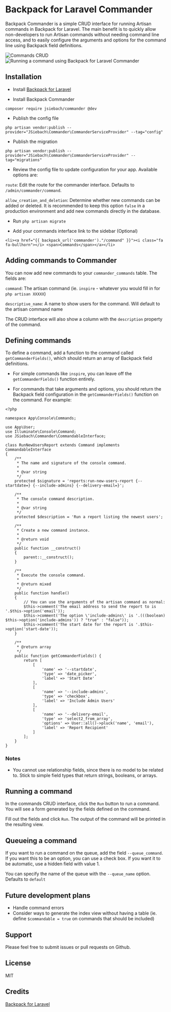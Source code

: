 # Backpack for Laravel Commander

Backpack Commander is a simple CRUD interface for running Artisan commands in Backpack for Laravel.  The main benefit is to quickly allow non-developers to run Artisan commands without needing command line access, and to easily configure the arguments and options for the command line using Backpack field definitions.

![Commands CRUD](https://d3vv6lp55qjaqc.cloudfront.net/items/1p1U040q0k0U22231Q1y/Screen%20Shot%202017-12-12%20at%2009.25.06.png?X-CloudApp-Visitor-Id=b06a6c18c48a1f7aa999edbb6ea7a33a&v=0bf19282)
![Running a command using Backpack for Laravel Commander](https://d3vv6lp55qjaqc.cloudfront.net/items/3c023z2C3C2w0h3n3A1J/Screen%20Shot%202017-12-12%20at%2009.25.20.png?X-CloudApp-Visitor-Id=b06a6c18c48a1f7aa999edbb6ea7a33a&v=ada01556)

## Installation

* Install [Backpack for Laravel](https://laravel-backpack.readme.io/docs)

* Install Backpack Commander

`composer require jsiebach/commander @dev`

* Publish the config file

`php artisan vendor:publish --provider="JSiebach\Commander\CommanderServiceProvider" --tag="config"`

* Publish the migration

`php artisan vendor:publish --provider="JSiebach\Commander\CommanderServiceProvider" --tag="migrations"`

* Review the config file to update configuration for your app. Available options are:

`route`: Edit the route for the commander interface.  Defaults to `/admin/commander/command`.

`allow_creation_and_deletion`: Determine whether new commands can be added or deleted.  It is recommended to keep this option `false` in a production environment and add new commands directly in the database.

* Run `php artisan migrate`

* Add your commands interface link to the sidebar (Optional)

`<li><a href="{{ backpack_url('commander')."/command" }}"><i class="fa fa-bullhorn"></i> <span>Commands</span></a></li>`

## Adding commands to Commander

You can now add new commands to your `commander_commands` table.  The fields are:

`command`: The artisan command (ie. `inspire` - whatever you would fill in for `php artisan XXXXX`)

`descriptive_name`: A name to show users for the command.  Will default to the artisan command name

The CRUD interface will also show a column with the `description` property of the command.

## Defining commands

To define a command, add a function to the command called `getCommanderFields()`, which should return an array of Backpack field definitions.

* For simple commands like `inspire`, you can leave off the `getCommanderFields()` function entirely.

* For commands that take arguments and options, you should return the Backpack field configuration in the `getCommanderFields()` function on the command.  For example:

````
<?php

namespace App\Console\Commands;

use App\User;
use Illuminate\Console\Command;
use JSiebach\Commander\CommandableInterface;

class RunNewUsersReport extends Command implements CommandableInterface
{
    /**
     * The name and signature of the console command.
     *
     * @var string
     */
    protected $signature = 'reports:run-new-users-report {--startdate=} {--include-admins} {--delivery-email=}';

    /**
     * The console command description.
     *
     * @var string
     */
    protected $description = 'Run a report listing the newest users';

    /**
     * Create a new command instance.
     *
     * @return void
     */
    public function __construct()
    {
        parent::__construct();
    }

    /**
     * Execute the console command.
     *
     * @return mixed
     */
    public function handle()
    {
        // You can use the arguments of the artisan command as normal:
    	$this->comment('The email address to send the report to is '.$this->option('email'));
        $this->comment('The option \'include-admins\' is '.(((boolean) $this->option('include-admins')) ? "true" : "false"));
    	$this->comment('The start date for the report is '.$this->option('start-date'));
    }

	/**
	 * @return array
	 */
	public function getCommanderFields() {
		return [
			[
				'name' => '--startdate',
				'type' => 'date_picker',
				'label' => 'Start Date'
			],
			[
				'name' => '--include-admins',
				'type' => 'checkbox',
				'label' => 'Include Admin Users'
			],
			[
				'name' => '--delivery-email',
				'type' => 'select2_from_array',
				'options' => User::all()->pluck('name', 'email'),
				'label' => 'Report Recipient'
			]
		];
	}
}
````

### Notes

* You cannot use relationship fields, since there is no model to be related to.  Stick to simple field types that return strings, booleans, or arrays.

## Running a command

In the commands CRUD interface, click the `Run` button to run a command.  You will see a form generated by the fields defined on the command.

Fill out the fields and click `Run`.  The output of the command will be printed in the resulting view.

## Queueing a command

If you want to run a command on the queue, add the field `--queue_command`.  If you want this to be an option, you can use a check box.  If you want it to be automatic, use a hidden field with value 1.

You can specify the name of the queue with the `--queue_name` option.  Defaults to `default`

## Future development plans

* Handle command errors
* Consider ways to generate the index view without having a table (ie. define `$commandable = true` on commands that should be included)

## Support

Please feel free to submit issues or pull requests on Github.

## License

MIT

## Credits

[Backpack for Laravel](https://laravel-backpack.readme.io/docs)
